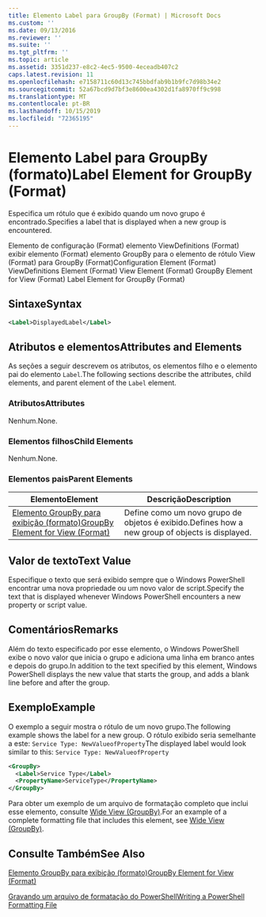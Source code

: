 ```yaml
---
title: Elemento Label para GroupBy (Format) | Microsoft Docs
ms.custom: ''
ms.date: 09/13/2016
ms.reviewer: ''
ms.suite: ''
ms.tgt_pltfrm: ''
ms.topic: article
ms.assetid: 3351d237-e8c2-4ec5-9500-4eceadb407c2
caps.latest.revision: 11
ms.openlocfilehash: e7158711c60d13c745bbdfab9b1b9fc7d98b34e2
ms.sourcegitcommit: 52a67bcd9d7bf3e8600ea4302d1fa8970ff9c998
ms.translationtype: MT
ms.contentlocale: pt-BR
ms.lasthandoff: 10/15/2019
ms.locfileid: "72365195"
---
```

# <a name="label-element-for-groupby-format"></a><span data-ttu-id="122fe-102">Elemento Label para GroupBy (formato)</span><span class="sxs-lookup"><span data-stu-id="122fe-102">Label Element for GroupBy (Format)</span></span>

<span data-ttu-id="122fe-103">Especifica um rótulo que é exibido quando um novo grupo é encontrado.</span><span class="sxs-lookup"><span data-stu-id="122fe-103">Specifies a label that is displayed when a new group is encountered.</span></span>

<span data-ttu-id="122fe-104">Elemento de configuração (Format) elemento ViewDefinitions (Format) exibir elemento (Format) elemento GroupBy para o elemento de rótulo View (Format) para GroupBy (Format)</span><span class="sxs-lookup"><span data-stu-id="122fe-104">Configuration Element (Format) ViewDefinitions Element (Format) View Element (Format) GroupBy Element for View (Format) Label Element for GroupBy (Format)</span></span>

## <a name="syntax"></a><span data-ttu-id="122fe-105">Sintaxe</span><span class="sxs-lookup"><span data-stu-id="122fe-105">Syntax</span></span>

```xml
<Label>DisplayedLabel</Label>
```

## <a name="attributes-and-elements"></a><span data-ttu-id="122fe-106">Atributos e elementos</span><span class="sxs-lookup"><span data-stu-id="122fe-106">Attributes and Elements</span></span>

<span data-ttu-id="122fe-107">As seções a seguir descrevem os atributos, os elementos filho e o elemento pai do elemento `Label`.</span><span class="sxs-lookup"><span data-stu-id="122fe-107">The following sections describe the attributes, child elements, and parent element of the `Label` element.</span></span>

### <a name="attributes"></a><span data-ttu-id="122fe-108">Atributos</span><span class="sxs-lookup"><span data-stu-id="122fe-108">Attributes</span></span>

<span data-ttu-id="122fe-109">Nenhum.</span><span class="sxs-lookup"><span data-stu-id="122fe-109">None.</span></span>

### <a name="child-elements"></a><span data-ttu-id="122fe-110">Elementos filhos</span><span class="sxs-lookup"><span data-stu-id="122fe-110">Child Elements</span></span>

<span data-ttu-id="122fe-111">Nenhum.</span><span class="sxs-lookup"><span data-stu-id="122fe-111">None.</span></span>

### <a name="parent-elements"></a><span data-ttu-id="122fe-112">Elementos pais</span><span class="sxs-lookup"><span data-stu-id="122fe-112">Parent Elements</span></span>

|<span data-ttu-id="122fe-113">Elemento</span><span class="sxs-lookup"><span data-stu-id="122fe-113">Element</span></span>|<span data-ttu-id="122fe-114">Descrição</span><span class="sxs-lookup"><span data-stu-id="122fe-114">Description</span></span>|
|-------------|-----------------|
|[<span data-ttu-id="122fe-115">Elemento GroupBy para exibição (formato)</span><span class="sxs-lookup"><span data-stu-id="122fe-115">GroupBy Element for View (Format)</span></span>](./groupby-element-for-view-format.md)|<span data-ttu-id="122fe-116">Define como um novo grupo de objetos é exibido.</span><span class="sxs-lookup"><span data-stu-id="122fe-116">Defines how a new group of objects is displayed.</span></span>|

## <a name="text-value"></a><span data-ttu-id="122fe-117">Valor de texto</span><span class="sxs-lookup"><span data-stu-id="122fe-117">Text Value</span></span>

<span data-ttu-id="122fe-118">Especifique o texto que será exibido sempre que o Windows PowerShell encontrar uma nova propriedade ou um novo valor de script.</span><span class="sxs-lookup"><span data-stu-id="122fe-118">Specify the text that is displayed whenever Windows PowerShell encounters a new property or script value.</span></span>

## <a name="remarks"></a><span data-ttu-id="122fe-119">Comentários</span><span class="sxs-lookup"><span data-stu-id="122fe-119">Remarks</span></span>

<span data-ttu-id="122fe-120">Além do texto especificado por esse elemento, o Windows PowerShell exibe o novo valor que inicia o grupo e adiciona uma linha em branco antes e depois do grupo.</span><span class="sxs-lookup"><span data-stu-id="122fe-120">In addition to the text specified by this element, Windows PowerShell displays the new value that starts the group, and adds a blank line before and after the group.</span></span>

## <a name="example"></a><span data-ttu-id="122fe-121">Exemplo</span><span class="sxs-lookup"><span data-stu-id="122fe-121">Example</span></span>

<span data-ttu-id="122fe-122">O exemplo a seguir mostra o rótulo de um novo grupo.</span><span class="sxs-lookup"><span data-stu-id="122fe-122">The following example shows the label for a new group.</span></span> <span data-ttu-id="122fe-123">O rótulo exibido seria semelhante a este: `Service Type: NewValueofProperty`</span><span class="sxs-lookup"><span data-stu-id="122fe-123">The displayed label would look similar to this: `Service Type: NewValueofProperty`</span></span>

```xml
<GroupBy>
  <Label>Service Type</Label>
  <PropertyName>ServiceType</PropertyName>
</GroupBy>

```

<span data-ttu-id="122fe-124">Para obter um exemplo de um arquivo de formatação completo que inclui esse elemento, consulte [Wide View (GroupBy)](./wide-view-groupby.md).</span><span class="sxs-lookup"><span data-stu-id="122fe-124">For an example of a complete formatting file that includes this element, see [Wide View (GroupBy)](./wide-view-groupby.md).</span></span>

## <a name="see-also"></a><span data-ttu-id="122fe-125">Consulte Também</span><span class="sxs-lookup"><span data-stu-id="122fe-125">See Also</span></span>

[<span data-ttu-id="122fe-126">Elemento GroupBy para exibição (formato)</span><span class="sxs-lookup"><span data-stu-id="122fe-126">GroupBy Element for View (Format)</span></span>](./groupby-element-for-view-format.md)

[<span data-ttu-id="122fe-127">Gravando um arquivo de formatação do PowerShell</span><span class="sxs-lookup"><span data-stu-id="122fe-127">Writing a PowerShell Formatting File</span></span>](./writing-a-powershell-formatting-file.md)
